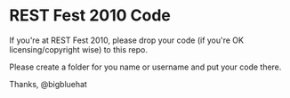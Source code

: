 # REST Fest 2010 Code

If you're at REST Fest 2010, please drop your code (if you're OK licensing/copyright wise) to this repo.

Please create a folder for you name or username and put your code there.

Thanks,
@bigbluehat
